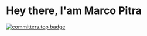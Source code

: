 # Hey there, I'am Marco Pitra

[![committers.top badge](https://user-badge.committers.top/angola_public/git-marcopitra.svg)](https://user-badge.committers.top/angola_public/git-marcopitra)
